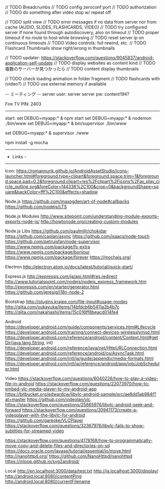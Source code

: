// TODO Breadcrumbs
// TODO config zeroconf port
// TODO authorization
// TODO do something after video stop w/ repeat off

// TODO split view
// TODO error messages if no data from server nor from cache (AUDIO, SLIDES, FLASHCARDS, VIDEO)
// TODO try configured server if none found through autodiscovery, also on timeout
// TODO proper timeout if no route to host while browsing
// TODO reset server ip on continuous timeouts
// TODO Video controls: full rewind, etc.
// TODO Flashcard Thumbnails show right/wrong in thumbnails

// TODO updater: https://stackoverflow.com/questions/9045837/android-application-self-update
// TODO display websites as content kind
// TODO 複数のサーバーが見つかったら
// TODO content display thumbnails

// TODO check loading animation in folder fragment
// TODO flashcards with (video?)
// TODO use external memory if available



-- ミーティング --
server user: server
server pw:   content194?

Fire TV PIN: 2403


-----------

start:
set DEBUG=myapp:* & npm start
set DEBUG=myapp:* & nodemon ./bin/www
set DEBUG=myapp:* & bin/supervisor ./bin/www

set DEBUG=myapp:* & supervisor ./www

npm install -g mocha




---------
- Links -
---------

Icon:
https://romannurik.github.io/AndroidAssetStudio/icons-launcher.html#foreground.type=clipart&foreground.space.trim=1&foreground.space.pad=0.2&foreground.clipart=res%2Fclipart%2Ficons%2Fav_play_circle_outline.svg&foreColor=f44336%2C100&crop=0&backgroundShape=square&backColor=fff%2C100&effects=shadow


Node.js
https://github.com/maxogden/art-of-node#callbacks
https://github.com/nodejs/LTS

Node.js Modules
http://www.sitepoint.com/understanding-module-exports-exports-node-js/
http://howtonode.org/creating-custom-modules

Node.js Libs
https://github.com/paulmillr/chokidar
https://github.com/caolan/async
https://github.com/isaacs/node-touch
https://github.com/petruisfan/node-supervisor
https://www.npmjs.com/package/fs-extra
https://www.npmjs.com/package/bonjour
https://www.npmjs.com/package/forever
https://mochajs.org/

Electron
http://electron.atom.io/docs/latest/tutorial/quick-start/

Express.js
http://expressjs.com/ja/api.html#res.redirect
http://www.tutorialspoint.com/nodejs/nodejs_express_framework.htm
http://expressjs.com/en/starter/generator.html
https://github.com/jeresig/i18n-node-2

Bootstrap
http://plugins.krajee.com/file-input#usage-modes
http://qiita.com/oukayuka/items/14bfdcb6b5411a2b4b7c
http://qiita.com/nakahashi/items/15c016ff8beacd014fe4

Android
https://developer.android.com/guide/components/services.html#Lifecycle
https://developer.android.com/training/connect-devices-wirelessly/nsd.html
https://developer.android.com/reference/android/content/Context.html#getDir(java.lang.String, int)
https://developer.android.com/reference/java/net/HttpURLConnection.html
https://developer.android.com/reference/android/os/AsyncTask.html
https://developer.android.com/intl/ja/guide/appendix/media-formats.html
https://developer.android.com/intl/ja/reference/android/app/job/JobScheduler.html

Video
https://stackoverflow.com/questions/6040226/how-to-play-a-video-file-in-android
https://stackoverflow.com/questions/22073970/how-to-embed-vlc-media-player-to-my-android-app
https://bitbucket.org/edwardcw/libvlc-android-sample/src/ae8dd1ab984f?at=master
https://github.com/videolan/vlc
https://stackoverflow.com/questions/25665976/libvlc-android-seek-and-forward
https://stackoverflow.com/questions/30941173/create-a-videoplayer-with-the-libvlc-for-android
https://github.com/gareoke/VLCPlayer
https://stackoverflow.com/questions/32367976/libvlc-fails-to-show-subtitles-for-streamed-video

https://stackoverflow.com/questions/4178168/how-to-programmatically-move-copy-and-delete-files-and-directories-on-sd
https://docs.oracle.com/javase/tutorial/essential/io/move.html
http://nanohttpd.org/
https://github.com/NanoHttpd/nanohttpd
https://inloop.github.io/svg2android/

Local
http://en.localhost:3000/data/test.txt
http://ja.localhost:3000/display/
http://android.local:8080/contentPing
http://android.local:8080/currentFilename

